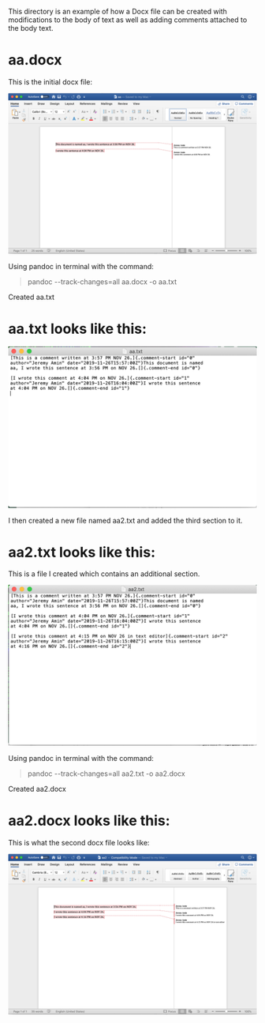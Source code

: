 This directory is an example of how a Docx file can be created with modifications to the body of text as well as adding comments attached to the body text.

# aa.docx

This is the initial docx file:

![alt text](https://github.com/MQ-FOAR705/Version-Control-Supervisor-Feedback-PoC/blob/master/aa/aa.docx-screenshot.png "Initial Docx file")

Using pandoc in terminal with the command:

> pandoc --track-changes=all aa.docx -o aa.txt

Created aa.txt

# aa.txt looks like this:


![alt text](https://github.com/MQ-FOAR705/Version-Control-Supervisor-Feedback-PoC/blob/master/aa/aa.txt-screenshot.png "Txt file from initial docx file")

I then created a new file named aa2.txt and added the third section to it.

# aa2.txt looks like this:


This is a file I created which contains an additional section.

![alt text](https://github.com/MQ-FOAR705/Version-Control-Supervisor-Feedback-PoC/blob/master/aa/aa2.txt-screenshot.png "Modified aa.txt")

Using pandoc in terminal with the command:

> pandoc --track-changes=all aa2.txt -o aa2.docx

Created aa2.docx
  
# aa2.docx looks like this:


This is what the second docx file looks like:

![alt text](https://github.com/MQ-FOAR705/Version-Control-Supervisor-Feedback-PoC/blob/master/aa/aa2.docx-screenshot.png "Final Docx file!")

